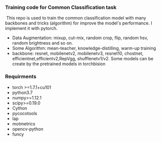 ### Training code for Common Classification task 

​		This repo is used to train the common classification model with many backbones and tricks (algorithm) for improve the model's  performance. I implement it with pytorch.

- Data Augmentation: mixup, cut-mix, random crop, flip, random hsv, random brightness and so on.
- Some Algorithm: mean-teacher, knowledge-distilling, warm-up training
- backbone: resnet, mobilenetv2, mobilenetv3, resnet10, chostnet, efficientnet,efficientv2,RepVgg, shufflenetv1/v2. Some models can be create by the pretrained models in torchbision

### Requirments

- torch >=1.7.1+cu101
- python3.7
- numpy>=1.12.1
- scipy>=0.19.0
- Cython
- pycocotools
- lap
- motmetrics
- opencv-python
- funcy